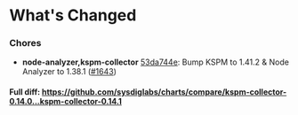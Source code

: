 # What's Changed

### Chores
- **node-analyzer,kspm-collector** [53da744e](https://github.com/sysdiglabs/charts/commit/53da744e4aff66f4fdc86a462a4e72d7ed94ec92): Bump KSPM to 1.41.2 & Node Analyzer to 1.38.1 ([#1643](https://github.com/sysdiglabs/charts/issues/1643))
#### Full diff: https://github.com/sysdiglabs/charts/compare/kspm-collector-0.14.0...kspm-collector-0.14.1
